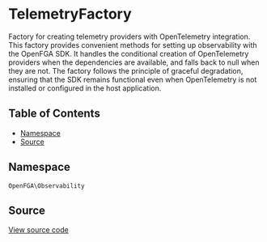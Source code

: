 # TelemetryFactory

Factory for creating telemetry providers with OpenTelemetry integration. This factory provides convenient methods for setting up observability with the OpenFGA SDK. It handles the conditional creation of OpenTelemetry providers when the dependencies are available, and falls back to null when they are not. The factory follows the principle of graceful degradation, ensuring that the SDK remains functional even when OpenTelemetry is not installed or configured in the host application.

## Table of Contents

- [Namespace](#namespace)
- [Source](#source)

## Namespace

`OpenFGA\Observability`

## Source

[View source code](https://github.com/evansims/openfga-php/blob/main/src/Observability/TelemetryFactory.php)
